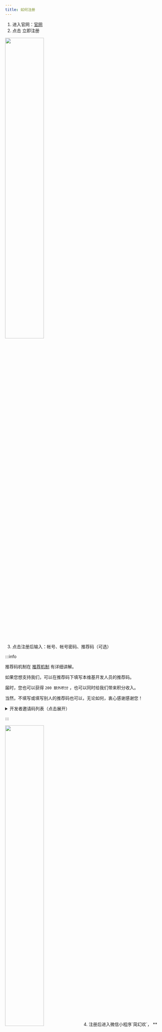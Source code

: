 ```yaml
---
title: 如何注册
---
```

 
1. 进入官网：[官网](https://simpfun.cn)    
2. 点击 立即注册  

<img src="/img/pages/Register-1.png" width="50%" />

3. 点击注册后输入：帐号、帐号密码、推荐码（可选）  

:::info

推荐码机制在 [推荐机制](/docs/sfe4/recommend) 有详细讲解。

如果您想支持我们，可以在推荐码下填写本维基开发人员的推荐码。

届时，您也可以获得 `200 额外积分` ，也可以同时给我们带来积分收入。  

当然，不填写或填写别人的推荐码也可以，无论如何，衷心感谢感谢您！

<details>
  <summary>
    开发者邀请码列表（点击展开）
  </summary>

  - 曾小皮-ZengXiaoPi `1300270` `网页搭建，JE教程和大多数教程`
  - ~~不能干的~~能干辉 `1300361` `你做了什么来着`
  - ~~sfe老用户~~剑舜 `1301726` `手机SFTP教程`
  - ~~群里指点江山的~~Twelve_eight `1301180` `server.properties教程`
  - ideafox `1302636` `rw-hps教程`
  - ~~笨蛋~~`1332029` `添加了寻找插件的站点`
  
</details>

:::

<img src="/img/pages/Register-2.png" width="50%" />
4. 注册后进入微信小程序`简幻欢`， **准确无误地** 输入您的微信号，然后 **支付一元** 即可绑定微信。绑定后，您就可以使用简幻欢的服务了。  
<img src="/img/pages/Register-3.png" width="50%" />
